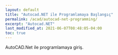 ```yaml
---
layout: default
title: "Autocad.NET ile Programlamaya Başlangıç"
permalink: /acad/autocad-net-programming/
excerpt: "Autocad.NET"
last_modified_at: 2021-06-07T08:48:05-04:00
toc: true
---
```


AutoCAD.Net ile programlamaya giriş.
